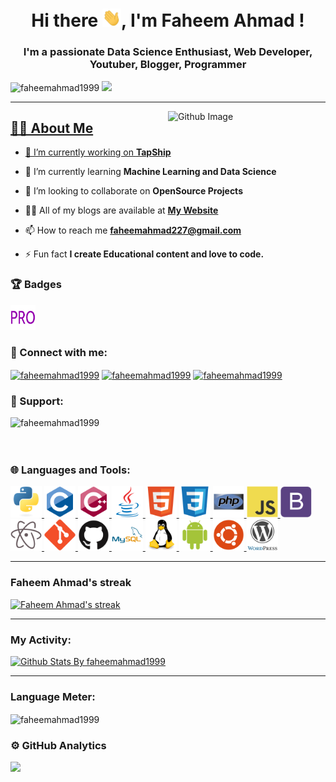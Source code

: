 <h1 align="center"> Hi there <img src="https://raw.githubusercontent.com/ABSphreak/ABSphreak/master/gifs/Hi.gif" width="30px">, I'm Faheem Ahmad  ! </h1>
<h3 align="center">I'm a passionate Data Science Enthusiast, Web Developer, Youtuber, Blogger, Programmer</h3>
<p>
<img src="https://komarev.com/ghpvc/?username=faheemahmad1999&label=Profile%20views&color=0e75b6&style=flat" alt="faheemahmad1999" />
    <a href="https://github.com/faheemahmad1999/"><img src="https://img.shields.io/github/followers/faheemahmad1999?color=%234CC61E&label=GitHub%20Followers%20%3A"/></a>
    <a href="https://github.com/faheemahmad1999?tab=repositories">
      </p>
  
<hr>
<img width="50%" align="right" alt="Github Image" src="https://raw.githubusercontent.com/onimur/.github/master/.resources/git-header.svg" />
  
 ## 🙋‍♂️ About Me

- 🔭 I’m currently working on **[TapShip](https://tapship.herokuapp.com/)**

- 🌱 I’m currently learning **Machine Learning and Data Science**

- 👯 I’m looking to collaborate on **OpenSource Projects**

- 👨‍💻 All of my blogs are available at **[My Website](https://techiestalk.in)**

- 📫 How to reach me **faheemahmad227@gmail.com**

- ⚡ Fun fact **I create Educational content and love to code.**

<h3> 🏆 Badges </h3>
<img src='https://raw.githubusercontent.com/acervenky/animated-github-badges/master/assets/pro.gif' width='40' height='40'></a>

<h3 align="left"> 🤝 Connect with me:</h3>
<p align="left">
<a href="https://twitter.com/faheemahmad227" target="blank"><img align="center" src="https://cdn.jsdelivr.net/npm/simple-icons@3.0.1/icons/twitter.svg" alt="faheemahmad1999" height="30" width="40" /></a>
<a href="https://linkedin.com/in/faheemahmad227" target="blank"><img align="center" src="https://cdn.jsdelivr.net/npm/simple-icons@3.0.1/icons/linkedin.svg" alt="faheemahmad1999" height="30" width="40" /></a>
<a href="https://www.youtube.com/c/TechiesTalk" target="blank"><img align="center" src="https://cdn.jsdelivr.net/npm/simple-icons@3.0.1/icons/youtube.svg" alt="faheemahmad1999" height="30" width="40" /></a>

<h3 align="left"> 🧡 Support:</h3>
<p><a href="https://www.buymeacoffee.com/faheemahmad227"> <img align="left" src="https://cdn.buymeacoffee.com/buttons/v2/default-yellow.png" height="50" width="210" alt="faheemahmad1999" /></a></p><br><br><br>

<h3 align="left">🌐 Languages and Tools:</h3>
<p align="left">
    <a href="https://www.python.org/" target="_blank"> 
        <code><img src="https://raw.githubusercontent.com/devicons/devicon/2809b567852a4648062a2d3e7c1c531367458c0b/icons/python/python-original.svg" alt="python" width="50" height="50"/></code> 
    </a> 
    <a href="https://devdocs.io/c/" target="_blank"> 
        <code><img src="https://raw.githubusercontent.com/devicons/devicon/2809b567852a4648062a2d3e7c1c531367458c0b/icons/c/c-original.svg" alt="c" width="50" height="50"/></code> 
    </a>
    <a href="https://devdocs.io/cpp/" target="_blank"> 
        <code><img src="https://raw.githubusercontent.com/devicons/devicon/2809b567852a4648062a2d3e7c1c531367458c0b/icons/cplusplus/cplusplus-original.svg" alt="c++" width="50" height="50"/></code> 
    </a>
    <a href="https://www.java.com/en/" target="_blank"> 
        <code><img src="https://raw.githubusercontent.com/devicons/devicon/2809b567852a4648062a2d3e7c1c531367458c0b/icons/java/java-original.svg" alt="java" width="50" height="50"/></code> 
    </a>
    <a href="https://devdocs.io/html/" target="_blank"> 
        <code><img src="https://raw.githubusercontent.com/devicons/devicon/2809b567852a4648062a2d3e7c1c531367458c0b/icons/html5/html5-original.svg" alt="html" width="50" height="50"/></code> 
    </a>
    <a href="https://devdocs.io/css/" target="_blank"> 
        <code><img src="https://raw.githubusercontent.com/devicons/devicon/2809b567852a4648062a2d3e7c1c531367458c0b/icons/css3/css3-original.svg" alt="css" width="50" height="50"/></code> 
    </a>
    <a href="https://www.php.net/" target="_blank"> 
        <code><img src="https://raw.githubusercontent.com/devicons/devicon/2809b567852a4648062a2d3e7c1c531367458c0b/icons/php/php-original.svg" alt="PHP" width="50" height="50"/></code> 
    </a> 
    <a href="https://www.javascript.com/" target="_blank"> 
        <code><img src="https://raw.githubusercontent.com/devicons/devicon/2809b567852a4648062a2d3e7c1c531367458c0b/icons/javascript/javascript-original.svg" alt="JavaScript" width="50" height="50"/></code> 
    </a> 
    <a href="https://getbootstrap.com/" target="_blank"> 
        <code><img src="https://raw.githubusercontent.com/devicons/devicon/2809b567852a4648062a2d3e7c1c531367458c0b/icons/bootstrap/bootstrap-plain.svg" alt="bootsrap" width="50" height="50"/></code> 
    </a>
    <a href="https://atom.io/" target="_blank"> 
        <code><img src="https://raw.githubusercontent.com/devicons/devicon/2809b567852a4648062a2d3e7c1c531367458c0b/icons/atom/atom-original.svg" alt="atom" width="50" height="50"/></code> 
    </a>
    <a href="https://git-scm.com/" target="_blank"> 
        <code><img src="https://raw.githubusercontent.com/devicons/devicon/2809b567852a4648062a2d3e7c1c531367458c0b/icons/git/git-original.svg" alt="git" width="50" height="50"/></code> 
    </a> 
    <a href="https://github.com/" target="_blank"> 
        <code><img src="https://raw.githubusercontent.com/devicons/devicon/2809b567852a4648062a2d3e7c1c531367458c0b/icons/github/github-original.svg" alt="github" width="50" height="50"/></code> 
    </a> 
    <a href="https://www.mysql.com/" target="_blank"> 
        <code><img src="https://raw.githubusercontent.com/devicons/devicon/2809b567852a4648062a2d3e7c1c531367458c0b/icons/mysql/mysql-original-wordmark.svg" alt="mysql" width="50" height="50"/></code> 
    </a> 
    <a href="https://www.linux.org/" target="_blank"> 
        <code><img src="https://raw.githubusercontent.com/devicons/devicon/2809b567852a4648062a2d3e7c1c531367458c0b/icons/linux/linux-original.svg" alt="linux" width="50" height="50"/></code> 
    </a>
    <a href="https://www.android.com/" target="_blank"> 
        <code><img src="https://raw.githubusercontent.com/devicons/devicon/2809b567852a4648062a2d3e7c1c531367458c0b/icons/android/android-original.svg" alt="android" width="50" height="50"/></code> 
    </a>
    <a href="https://ubuntu.com/" target="_blank"> 
        <code><img src="https://raw.githubusercontent.com/devicons/devicon/2809b567852a4648062a2d3e7c1c531367458c0b/icons/ubuntu/ubuntu-plain.svg" alt="ubuntu" width="50" height="50"/></code> 
    </a>
    <a href="https://www.wordpress.org/" target="_blank"> 
        <code><img src="https://raw.githubusercontent.com/devicons/devicon/2809b567852a4648062a2d3e7c1c531367458c0b/icons/wordpress/wordpress-original.svg" alt="Wordpress" width="50" height="50"/></code> 
    </a>
</p>
<hr>
<h3><b>Faheem Ahmad's streak</b></h3>
    <a href="https://github.com/faheemahmad1999/github-readme-streak-stats">
        <img title="🔥 Get streak stats for your profile at git.io/streak-stats" alt="Faheem Ahmad's streak" src="https://github-readme-streak-stats.herokuapp.com/?user=faheemahmad1999&theme=black-ice&hide_border=true&stroke=0000&background=060A0CD0"/>
    </a>

<hr>
<h3><b>My Activity:</b></h3>
 
[![Github Stats By faheemahmad1999](https://github-readme-stats.vercel.app/api?username=faheemahmad1999&show_icons=true&title_color=fff&icon_color=79ff97&text_color=9f9f9f&bg_color=151515)](https://faheemahmad1999.github.io/)

<hr>
 <h3><b>Language Meter:</b></h3>
<p><img align="center" src="https://github-readme-stats.vercel.app/api/top-langs/?username=faheemahmad1999&layout=compact" alt="faheemahmad1999" /></p>

<h3> ⚙️  GitHub Analytics </h3>
<img src="https://activity-graph.herokuapp.com/graph?username=faheemahmad1999&show_icons=true&count_private=true&area=true&&color=333333&line=ABD6DFFF&point=89ABE3FF&hide_border=true" />
